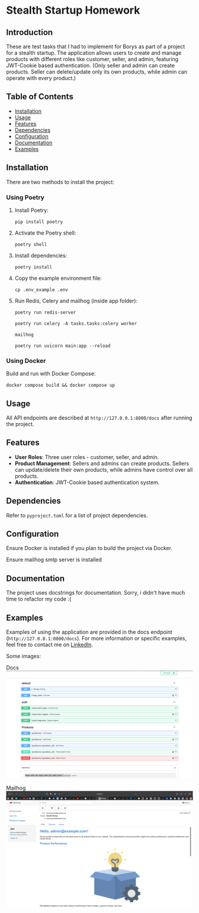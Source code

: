 
# Stealth Startup Homework

## Introduction

These are test tasks that I had to implement for Borys as part of a project for a stealth startup. The application allows users to create and manage products with different roles like customer, seller, and admin, featuring JWT-Cookie based authentication. (Only seller and admin can create products. Seller can delete/update only its own products, while admin can operate with every product.)

## Table of Contents

- [Installation](#installation)
- [Usage](#usage)
- [Features](#features)
- [Dependencies](#dependencies)
- [Configuration](#configuration)
- [Documentation](#documentation)
- [Examples](#examples)


## Installation

There are two methods to install the project:

### Using Poetry

1. Install Poetry:
   ```
   pip install poetry
   ```
2. Activate the Poetry shell:
   ```
   poetry shell
   ```
3. Install dependencies:
   ```
   poetry install
   ```
4. Copy the example environment file:
    ```
    cp .env_example .env
    ```
5. Run Redis, Celery and mailhog (inside app folder):
   ```
   poetry run redis-server
   ```
      ```
   poetry run celery -A tasks.tasks:celery worker
   ```
      ```
   mailhog
   ```
    ```
   poetry run uvicorn main:app --reload
    ```
### Using Docker

 Build and run with Docker Compose:
   ```
   docker compose build && docker compose up
   ```



## Usage

All API endpoints are described at `http://127.0.0.1:8000/docs` after running the project.

## Features

- **User Roles**: Three user roles - customer, seller, and admin.
- **Product Management**: Sellers and admins can create products. Sellers can update/delete their own products, while admins have control over all products.
- **Authentication**: JWT-Cookie based authentication system.

## Dependencies

Refer to `pyproject.toml` for a list of project dependencies.

## Configuration

Ensure Docker is installed if you plan to build the project via Docker.

Ensure mailhog smtp server is installed

## Documentation

The project uses docstrings for documentation. Sorry, i didn't have much time to refactor my code :(

## Examples

Examples of using the application are provided in the docs endpoint (`http://127.0.0.1:8000/docs`). For more information or specific examples, feel free to contact me on [LinkedIn](https://www.linkedin.com/in/ihor-protsak-aa04411a6/).


Some images:

Docs
![img](README_IMAGES/api.png)


Mailhog
![img](README_IMAGES/mailhog.png)
